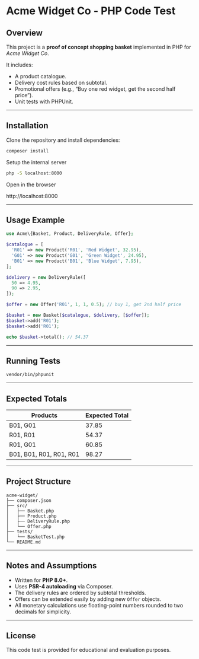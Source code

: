 # Acme Widget Co - PHP Code Test

## Overview
This project is a **proof of concept shopping basket** implemented in PHP for *Acme Widget Co*.

It includes:
- A product catalogue.
- Delivery cost rules based on subtotal.
- Promotional offers (e.g., “Buy one red widget, get the second half price”).
- Unit tests with PHPUnit.

---

## Installation

Clone the repository and install dependencies:

```bash
composer install
```

Setup the internal server
```bash
php -S localhost:8000
```

Open in the browser

http://localhost:8000

---

## Usage Example

```php
use Acme\{Basket, Product, DeliveryRule, Offer};

$catalogue = [
  'R01' => new Product('R01', 'Red Widget', 32.95),
  'G01' => new Product('G01', 'Green Widget', 24.95),
  'B01' => new Product('B01', 'Blue Widget', 7.95),
];

$delivery = new DeliveryRule([
  50 => 4.95,
  90 => 2.95,
]);

$offer = new Offer('R01', 1, 1, 0.5); // buy 1, get 2nd half price

$basket = new Basket($catalogue, $delivery, [$offer]);
$basket->add('R01');
$basket->add('R01');

echo $basket->total(); // 54.37
```

---

## Running Tests

```bash
vendor/bin/phpunit
```

---

## Expected Totals

| Products | Expected Total |
|-----------|----------------|
| B01, G01 | 37.85 |
| R01, R01 | 54.37 |
| R01, G01 | 60.85 |
| B01, B01, R01, R01, R01 | 98.27 |

---

## Project Structure

```
acme-widget/
├── composer.json
├── src/
│   ├── Basket.php
│   ├── Product.php
│   ├── DeliveryRule.php
│   └── Offer.php
├── tests/
│   └── BasketTest.php
└── README.md
```

---

## Notes and Assumptions
- Written for **PHP 8.0+**.
- Uses **PSR-4 autoloading** via Composer.
- The delivery rules are ordered by subtotal thresholds.
- Offers can be extended easily by adding new `Offer` objects.
- All monetary calculations use floating-point numbers rounded to two decimals for simplicity.

---

## License
This code test is provided for educational and evaluation purposes.
